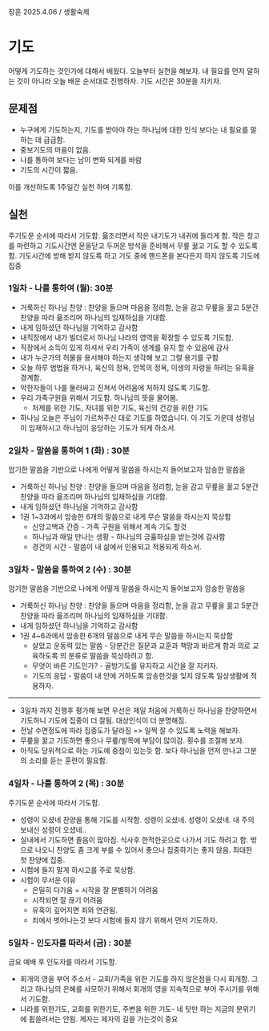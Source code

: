 장훈 2025.4.06 / 생활숙제

# 기도
어떻게 기도하는 것인가에 대해서 배웠다. 오늘부터 실천을 해보자. 내 필요를 먼저 말하는 것이 아니라 오늘 배운 순서대로 진행하자. 기도 시간은 30분을 지키자.

## 문제점
* 누구에게 기도하는지, 기도를 받아야 하는 하나님에 대한 인식 보다는 내 필요를 말하는 데 급급함.
* 중보기도의 마음이 없음.
* 나를 통하여 보다는 남이 변화 되게를 바람
* 기도의 시간이 짧음. 

이를 개선하도록 1주일간 실천 하며 기록함. 

## 실천
주기도문 순서에 따라서 기도함. 읆조리면서 작은 내기도가 내귀에 들리게 함. 작은 창고를 마련하고 기도시간엔 문을닫고 두꺼운 방석을 준비해서 무릎 꿇고 기도 할 수 있도록 함. 기도시간에 방해 받지 않도록 하고 기도 중에 핸드폰을 본다든지 하지 않도록 기도에 집중

### 1일차 - 나를 통하여 (월): 30분
* 거룩하신 하나님 찬양 : 찬양을 들으며 마음을 정리함, 눈을 감고 무릎을 꿇고 5분간 찬양을 따라 읆조리며 하나님의 임재하심을 기대함. 
* 내게 임하셨던 하나님읠 기억하고 감사함 
* 내직장에서 내가 빌더로서 하나님 나라의 영역을 확장할 수 있도록 기도함.  
* 직장에서 소득이 있게 하셔서 우리 가족이 생계를 유지 할 수 있음에 감사 
* 내가 누군가의 허물을 용서해야 하는지 생각해 보고 그럴 용기를 구함
* 오늘 하루 범법을 하거나, 육신의 정욕, 안목의 정욕, 이생의 자랑을 하려는 유혹을 경계함.
* 악한자들이 나를 둘러싸고 진쳐서 어려움에 처하지 않도록 기도함.
* 우리 가족구원을 위해서 기도함. 하나님의 뜻을 물어봄.
  * 처제를 위한 기도, 자녀를 위한 기도, 육신의 건강을 위한 기도
* 하나님 오늘은 주님이 가르쳐주신 대로 기도를 하였습니다. 이 기도 가운데 성령님이 임재하시고 하나님이 응당하는 기도가 되게 하소서.


### 2일차 - 말씀을 통하여 1 (화) : 30분
암기한 말씀을 기반으로 나에게 어떻게 말씀을 하시는지 들어보고자 암송한 말씀을
* 거룩하신 하나님 찬양 : 찬양을 들으며 마음을 정리함, 눈을 감고 무릎을 꿇고 5분간 찬양을 따라 읆조리며 하나님의 임재하심을 기대함. 
* 내게 임하셨던 하나님을 기억하고 감사함
* 1권 1~3과에서 암송한 6개의 말씀으로 내게 무슨 말씀을 하시는지 묵상함
  *  신앙고백과 간증 - 가족 구원을 위해서 계속 기도 할것
  *  하나님과 매일 만나는 생황 - 하나님의 긍휼하심을 받는것에 감사함
  *  경건의 시간 - 말씀이 내 삶에서 인용되고 적용되게 하소서.  


### 3일차 - 말씀을 통하여 2 (수) : 30분
암기한 말씀을 기반으로 나에게 어떻게 말씀을 하시는지 들어보고자 암송한 말씀을
* 거룩하신 하나님 찬양 : 찬양을 들으며 마음을 정리함, 눈을 감고 무릎을 꿇고 5분간 찬양을 따라 읆조리며 하나님의 임재하심을 기대함. 
* 내게 임하셨던 하나님을 기억하고 감사함
* 1권 4~6과에서 암송한 6개의 말씀으로 내게 무슨 말씀을 하시는지 묵상함
  *  살았고 운동력 있는 말씀 - 당분간은 질문과 교훈과 책망과 바르게 함과 의로 교육하도록 의 분류로 말씀을 묵상하려고 함. 
  *  무엇이 바른 기도인가? - 골방기도를 유지하고 시간을 잘 지키자.
  *  기도의 응답 - 말씀이 내 안에 거하도록 암송한것을 잊지 않도록 일상생활에 적용하자.
 
---

* 3일차 까지 진행후  평가해 보면 우선은 제일 처음에 거룩하신 하나님을 찬양하면서 기도하니 기도에 집중이 더 잘됨. 대상인식이 더 분명해짐.
* 전날 수면정도에 따라 집중도가 달라짐 => 일찍 잘 수 있도록 노력을 해보자.
* 무릎을 꿇고 기도하면 좋으나 무릎/발목에 부담이 많이감. 횟수를 조절해 보자.
* 아직도 당위적으로 하는 기도에 중점이 있는듯 함.  보다 하나님을 먼저 만나고 그분의 소리를 듣는 훈련이 필요함.

### 4일차 - 나를 통하여 2 (목) : 30분
주기도문 순서에 따라서 기도함. 
* 성령이 오셨네 찬양을 통해 기도를 시작함. 성령이 오셨네. 성령이 오셨네. 내 주의 보내신 성령이 오셨네..
* 실내에서 기도하면 졸음이 많아짐. 식사후 한적한곳으로 나가서 기도 하려고 함. 밖으로 나오니 찬양도 좀 크게 부를 수 있어서 좋으나 집중하기는 좋지 않음. 최대한 첫 찬양에 집중.
* 시험에 들지 말게 하시고를 주로 묵상함. 
* 시험이 무서운 이유
  *  은밀히 다가옴 = 시작을 잘 분별하기 어려움
  *  시작되면 잘 끊기 어려움
  *  유혹이 깊어지면 죄와 연관됨.
  *  죄에서 벗어나는것 보다 시험에 들지 않기 위해서 먼저 기도하자.
 
### 5일차 - 인도자를 따라서 (금) : 30분
금요 예배 후 인도자를 따라서 기도함.
* 회개의 영을 부어 주소서 - 교회/가족을 위한 기도를 하지 않은점을 다시 회개함. 그리고 하나님의 은혜를 사모하기 위해서 회개의 영을 지속적으로 부어 주시기를 위해서 기도함.  
* 나라를 위한기도, 교회를 위한기도, 주변을 위한 기도- 네 탓만 하는 지금의 분위기에 휩쓸려서는 안됨. 제자는 제자의 길을 가는것이 중요

